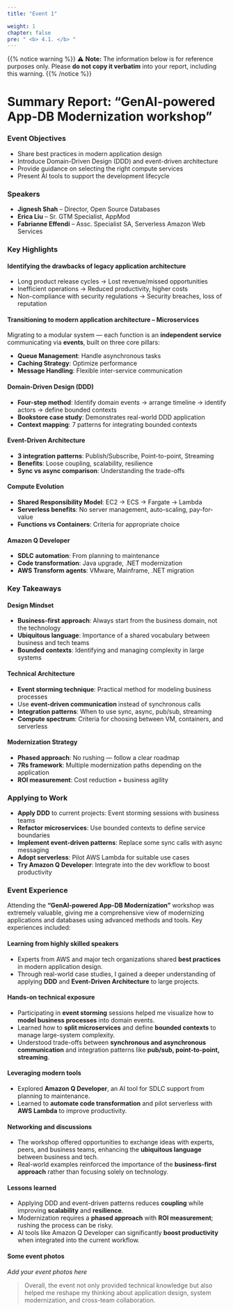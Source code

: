 ```yaml
---
title: "Event 1"

weight: 1
chapter: false
pre: " <b> 4.1. </b> "
---
```


{{% notice warning %}}
⚠️ **Note:** The information below is for reference purposes only. Please **do not copy it verbatim** into your report, including this warning.
{{% /notice %}}

# Summary Report: “GenAI-powered App-DB Modernization workshop”

### Event Objectives

- Share best practices in modern application design
- Introduce Domain-Driven Design (DDD) and event-driven architecture
- Provide guidance on selecting the right compute services
- Present AI tools to support the development lifecycle

### Speakers

- **Jignesh Shah** – Director, Open Source Databases
- **Erica Liu** – Sr. GTM Specialist, AppMod
- **Fabrianne Effendi** – Assc. Specialist SA, Serverless Amazon Web Services

### Key Highlights

#### Identifying the drawbacks of legacy application architecture

- Long product release cycles → Lost revenue/missed opportunities  
- Inefficient operations → Reduced productivity, higher costs  
- Non-compliance with security regulations → Security breaches, loss of reputation  

#### Transitioning to modern application architecture – Microservices

Migrating to a modular system — each function is an **independent service** communicating via **events**, built on three core pillars:

- **Queue Management**: Handle asynchronous tasks  
- **Caching Strategy**: Optimize performance  
- **Message Handling**: Flexible inter-service communication  

#### Domain-Driven Design (DDD)

- **Four-step method**: Identify domain events → arrange timeline → identify actors → define bounded contexts  
- **Bookstore case study**: Demonstrates real-world DDD application  
- **Context mapping**: 7 patterns for integrating bounded contexts  

#### Event-Driven Architecture

- **3 integration patterns**: Publish/Subscribe, Point-to-point, Streaming  
- **Benefits**: Loose coupling, scalability, resilience  
- **Sync vs async comparison**: Understanding the trade-offs  

#### Compute Evolution

- **Shared Responsibility Model**: EC2 → ECS → Fargate → Lambda  
- **Serverless benefits**: No server management, auto-scaling, pay-for-value  
- **Functions vs Containers**: Criteria for appropriate choice  

#### Amazon Q Developer

- **SDLC automation**: From planning to maintenance  
- **Code transformation**: Java upgrade, .NET modernization  
- **AWS Transform agents**: VMware, Mainframe, .NET migration  

### Key Takeaways

#### Design Mindset

- **Business-first approach**: Always start from the business domain, not the technology  
- **Ubiquitous language**: Importance of a shared vocabulary between business and tech teams  
- **Bounded contexts**: Identifying and managing complexity in large systems  

#### Technical Architecture

- **Event storming technique**: Practical method for modeling business processes  
- Use **event-driven communication** instead of synchronous calls  
- **Integration patterns**: When to use sync, async, pub/sub, streaming  
- **Compute spectrum**: Criteria for choosing between VM, containers, and serverless  

#### Modernization Strategy

- **Phased approach**: No rushing — follow a clear roadmap  
- **7Rs framework**: Multiple modernization paths depending on the application  
- **ROI measurement**: Cost reduction + business agility  

### Applying to Work

- **Apply DDD** to current projects: Event storming sessions with business teams  
- **Refactor microservices**: Use bounded contexts to define service boundaries  
- **Implement event-driven patterns**: Replace some sync calls with async messaging  
- **Adopt serverless**: Pilot AWS Lambda for suitable use cases  
- **Try Amazon Q Developer**: Integrate into the dev workflow to boost productivity  

### Event Experience

Attending the **“GenAI-powered App-DB Modernization”** workshop was extremely valuable, giving me a comprehensive view of modernizing applications and databases using advanced methods and tools. Key experiences included:

#### Learning from highly skilled speakers
- Experts from AWS and major tech organizations shared **best practices** in modern application design.  
- Through real-world case studies, I gained a deeper understanding of applying **DDD** and **Event-Driven Architecture** to large projects.  

#### Hands-on technical exposure
- Participating in **event storming** sessions helped me visualize how to **model business processes** into domain events.  
- Learned how to **split microservices** and define **bounded contexts** to manage large-system complexity.  
- Understood trade-offs between **synchronous and asynchronous communication** and integration patterns like **pub/sub, point-to-point, streaming**.  

#### Leveraging modern tools
- Explored **Amazon Q Developer**, an AI tool for SDLC support from planning to maintenance.  
- Learned to **automate code transformation** and pilot serverless with **AWS Lambda** to improve productivity.  

#### Networking and discussions
- The workshop offered opportunities to exchange ideas with experts, peers, and business teams, enhancing the **ubiquitous language** between business and tech.  
- Real-world examples reinforced the importance of the **business-first approach** rather than focusing solely on technology.  

#### Lessons learned
- Applying DDD and event-driven patterns reduces **coupling** while improving **scalability** and **resilience**.  
- Modernization requires a **phased approach** with **ROI measurement**; rushing the process can be risky.  
- AI tools like Amazon Q Developer can significantly **boost productivity** when integrated into the current workflow.  

#### Some event photos
*Add your event photos here*  

> Overall, the event not only provided technical knowledge but also helped me reshape my thinking about application design, system modernization, and cross-team collaboration.
